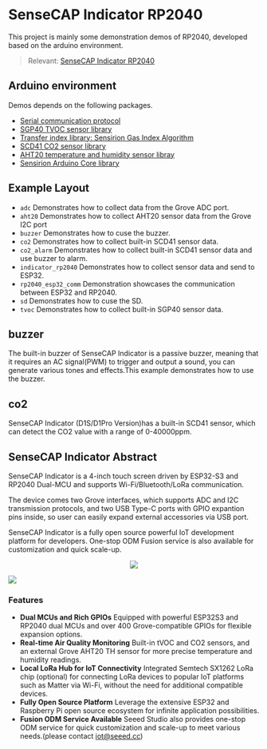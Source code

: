 # **SenseCAP Indicator RP2040**

This project is mainly some demonstration demos of RP2040, developed based on the arduino environment.

> Relevant: [SenseCAP Indicator RP2040](https://github.com/Seeed-Solution/SenseCAP_Indicator_ESP32)


## Arduino environment

Demos depends on the following packages.

- [Serial communication protocol](https://github.com/bakercp/PacketSerial)
- [SGP40 TVOC sensor library](https://github.com/Sensirion/arduino-i2c-sgp40)
- [Transfer index library: Sensirion Gas Index Algorithm](https://github.com/Sensirion/arduino-gas-index-algorithm)
- [SCD41 CO2 sensor library](https://github.com/Sensirion/arduino-i2c-scd4x)
- [AHT20 temperature and humidity sensor libray](https://github.com/Seeed-Studio/Seeed_Arduino_AHT20)
- [Sensirion Arduino Core library](https://github.com/Sensirion/arduino-core)


## Example Layout

- `adc`  Demonstrates how to collect data from the Grove ADC port.
- `aht20` Demonstrates how to collect AHT20 sensor data from the Grove I2C port
- `buzzer` Demonstrates how to cuse the buzzer.
- `co2` Demonstrates how to collect built-in SCD41 sensor data.
- `co2_alarm` Demonstrates how to collect built-in SCD41 sensor data and use buzzer to alarm.
- `indicator_rp2040` Demonstrates how to collect sensor data and send to ESP32.
- `rp2040_esp32_comm` Demonstration showcases the communication between ESP32 and RP2040.
- `sd` Demonstrates how to cuse the SD.
- `tvoc` Demonstrates how to collect built-in SGP40 sensor data.


## buzzer

The built-in buzzer of SenseCAP Indicator is a passive buzzer, meaning that it requires an AC signal(PWM) to trigger and output a sound, you can generate various tones and effects.This example demonstrates how to use the buzzer.


## co2

SenseCAP Indicator (D1S/D1Pro Version)has a built-in SCD41 sensor, which can detect the CO2 value with a range of 0-40000ppm.



## **SenseCAP Indicator Abstract**



SenseCAP Indicator is a 4-inch touch screen driven by ESP32-S3 and RP2040 Dual-MCU and supports Wi-Fi/Bluetooth/LoRa communication. 

The device comes two Grove interfaces, which supports ADC and I2C transmission protocols, and two USB Type-C ports with GPIO expantion pins inside, so user can easily expand external accessories via USB port.

SenseCAP Indicator is a fully open source powerful IoT development platform for developers. One-stop ODM Fusion service is also available for customization and quick scale-up.

<div align="center"><img width={800} src="https://files.seeedstudio.com/wiki/SenseCAP/SenseCAP_Indicator/SenseCAP_Indicator_1.png"/></div>


<p style={{textAlign: 'center'}}><a href="https://www.seeedstudio.com/SenseCAP-Indicator-D1-p-5643.html?" target="_blank"><img src="https://files.seeedstudio.com/wiki/RS485_500cm%20ultrasonic_sensor/image%202.png" border="0" /></a></p>



### **Features**



- **Dual MCUs and Rich GPIOs** 
Equipped with powerful ESP32S3 and RP2040 dual MCUs and over 400 Grove-compatible GPIOs for flexible expansion options.
- **Real-time Air Quality Monitoring** 
Built-in tVOC and CO2 sensors, and an external Grove AHT20 TH sensor for more precise temperature and humidity readings.
- **Local LoRa Hub for IoT Connectivity** 
Integrated Semtech SX1262 LoRa chip (optional) for connecting LoRa devices to popular IoT platforms such as Matter via Wi-Fi, without the need for additional compatible devices.
- **Fully Open Source Platform** 
Leverage the extensive ESP32 and Raspberry Pi open source ecosystem for infinite application possibilities.
- **Fusion ODM Service Available** 
Seeed Studio also provides one-stop ODM service for quick customization and scale-up to meet various needs.(please contact iot@seeed.cc)





